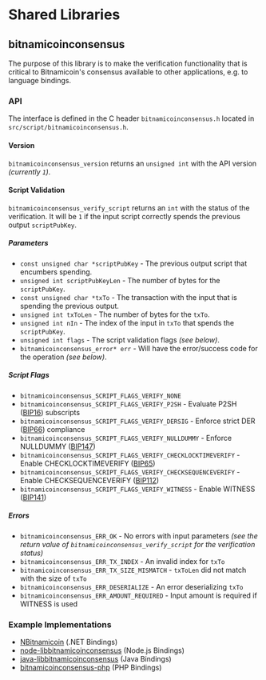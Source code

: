Shared Libraries
================

## bitnamicoinconsensus

The purpose of this library is to make the verification functionality that is critical to Bitnamicoin's consensus available to other applications, e.g. to language bindings.

### API

The interface is defined in the C header `bitnamicoinconsensus.h` located in `src/script/bitnamicoinconsensus.h`.

#### Version

`bitnamicoinconsensus_version` returns an `unsigned int` with the API version *(currently `1`)*.

#### Script Validation

`bitnamicoinconsensus_verify_script` returns an `int` with the status of the verification. It will be `1` if the input script correctly spends the previous output `scriptPubKey`.

##### Parameters
- `const unsigned char *scriptPubKey` - The previous output script that encumbers spending.
- `unsigned int scriptPubKeyLen` - The number of bytes for the `scriptPubKey`.
- `const unsigned char *txTo` - The transaction with the input that is spending the previous output.
- `unsigned int txToLen` - The number of bytes for the `txTo`.
- `unsigned int nIn` - The index of the input in `txTo` that spends the `scriptPubKey`.
- `unsigned int flags` - The script validation flags *(see below)*.
- `bitnamicoinconsensus_error* err` - Will have the error/success code for the operation *(see below)*.

##### Script Flags
- `bitnamicoinconsensus_SCRIPT_FLAGS_VERIFY_NONE`
- `bitnamicoinconsensus_SCRIPT_FLAGS_VERIFY_P2SH` - Evaluate P2SH ([BIP16](https://github.com/bitnamicoin/bips/blob/master/bip-0016.mediawiki)) subscripts
- `bitnamicoinconsensus_SCRIPT_FLAGS_VERIFY_DERSIG` - Enforce strict DER ([BIP66](https://github.com/bitnamicoin/bips/blob/master/bip-0066.mediawiki)) compliance
- `bitnamicoinconsensus_SCRIPT_FLAGS_VERIFY_NULLDUMMY` - Enforce NULLDUMMY ([BIP147](https://github.com/bitnamicoin/bips/blob/master/bip-0147.mediawiki))
- `bitnamicoinconsensus_SCRIPT_FLAGS_VERIFY_CHECKLOCKTIMEVERIFY` - Enable CHECKLOCKTIMEVERIFY ([BIP65](https://github.com/bitnamicoin/bips/blob/master/bip-0065.mediawiki))
- `bitnamicoinconsensus_SCRIPT_FLAGS_VERIFY_CHECKSEQUENCEVERIFY` - Enable CHECKSEQUENCEVERIFY ([BIP112](https://github.com/bitnamicoin/bips/blob/master/bip-0112.mediawiki))
- `bitnamicoinconsensus_SCRIPT_FLAGS_VERIFY_WITNESS` - Enable WITNESS ([BIP141](https://github.com/bitnamicoin/bips/blob/master/bip-0141.mediawiki))

##### Errors
- `bitnamicoinconsensus_ERR_OK` - No errors with input parameters *(see the return value of `bitnamicoinconsensus_verify_script` for the verification status)*
- `bitnamicoinconsensus_ERR_TX_INDEX` - An invalid index for `txTo`
- `bitnamicoinconsensus_ERR_TX_SIZE_MISMATCH` - `txToLen` did not match with the size of `txTo`
- `bitnamicoinconsensus_ERR_DESERIALIZE` - An error deserializing `txTo`
- `bitnamicoinconsensus_ERR_AMOUNT_REQUIRED` - Input amount is required if WITNESS is used

### Example Implementations
- [NBitnamicoin](https://github.com/NicolasDorier/NBitnamicoin/blob/master/NBitnamicoin/Script.cs#L814) (.NET Bindings)
- [node-libbitnamicoinconsensus](https://github.com/bitpay/node-libbitnamicoinconsensus) (Node.js Bindings)
- [java-libbitnamicoinconsensus](https://github.com/dexX7/java-libbitnamicoinconsensus) (Java Bindings)
- [bitnamicoinconsensus-php](https://github.com/Bit-Wasp/bitnamicoinconsensus-php) (PHP Bindings)
